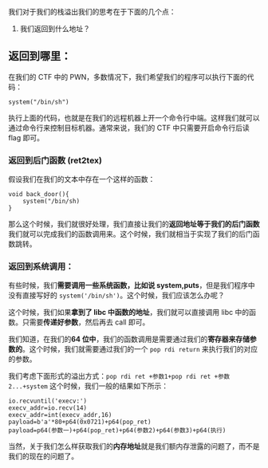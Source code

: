 我们对于我们的栈溢出我们的思考在于下面的几个点：
1. 我们返回到什么地址？
## 返回到哪里：
在我们的 CTF 中的 PWN，多数情况下，我们希望我们的程序可以执行下面的代码：
```
system("/bin/sh")
```
执行上面的代码，也就是在我们的远程机器上开一个命令行中端。这样我们就可以通过命令行来控制目标机器。通常来说，我们的 CTF 中只需要开启命令行后读 flag 即可。

### 返回到后门函数 (ret2tex)
假设我们在我们的文本中存在一个这样的函数：
```
void back_door(){
	system("/bin/sh)
}
```

那么这个时候，我们就很好处理，我们直接让我们的**返回地址等于我们的后门函数**我们就可以完成我们的函数调用来。这个时候，我们就相当于实现了我们的后门函数跳转。

### 返回到系统调用：
有些时候，我们**需要调用一些系统函数，比如说 system,puts**，但是我们程序中没有直接写好的 `system('/bin/sh')`。这个时候，我们应该怎么办呢？

这个时候，我们如果**拿到了 libc 中函数的地址**，我们就可以直接调用 libc 中的函数。只需要**传递好参数**，然后再去 call 即可。

我们知道，在我们的**64 位中**，我们的函数调用是需要通过我们的**寄存器来存储参数的**。这个时候，我们就需要通过我们的一个 `pop rdi return` 来执行我们的对应的参数。

我们考虑下面形式的溢出方式：`pop rdi ret +参数1+pop rdi ret +参数2...+system` 这个时候，我们一般的结果如下所示：
```
io.recvuntil('execv:')
execv_addr=io.recv(14)
execv_addr=int(execv_addr,16)
payload=b'a'*80+p64(0x0721)+p64(pop_ret)
payload=p64(参数一)+p64(pop_ret)+p64(参数2)+p64(参数3)+p64(执行)
```

当然，关于我们怎么样获取我们的**内存地址**就是我们额内存泄露的问题了，而不是我们的现在的问题了。